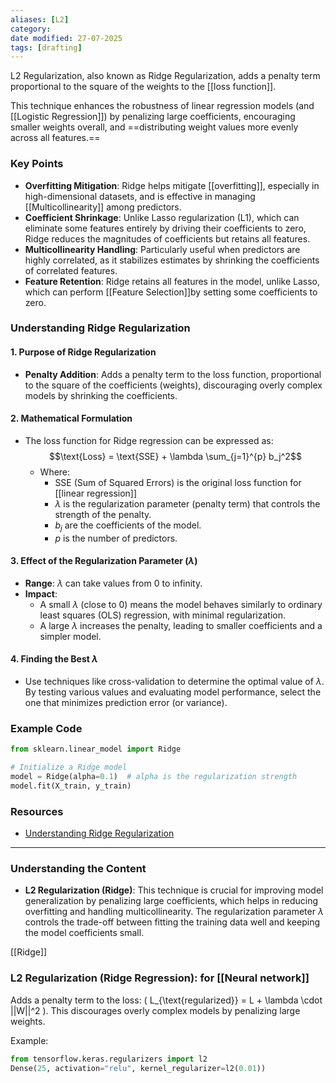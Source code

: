 ```yaml
---
aliases: [L2]
category:
date modified: 27-07-2025
tags: [drafting]
---
```

L2 Regularization, also known as Ridge Regularization, adds a penalty term proportional to the square of the weights to the [[loss function]]. 

This technique enhances the robustness of linear regression models (and [[Logistic Regression]]) by penalizing large coefficients, encouraging smaller weights overall, and ==distributing weight values more evenly across all features.==

### Key Points

- **Overfitting Mitigation**: Ridge helps mitigate [[overfitting]], especially in high-dimensional datasets, and is effective in managing [[Multicollinearity]] among predictors.
- **Coefficient Shrinkage**: Unlike Lasso regularization (L1), which can eliminate some features entirely by driving their coefficients to zero, Ridge reduces the magnitudes of coefficients but retains all features.
- **Multicollinearity Handling**: Particularly useful when predictors are highly correlated, as it stabilizes estimates by shrinking the coefficients of correlated features.
- **Feature Retention**: Ridge retains all features in the model, unlike Lasso, which can perform [[Feature Selection]]by setting some coefficients to zero.

### Understanding Ridge Regularization

#### 1. Purpose of Ridge Regularization

- **Penalty Addition**: Adds a penalty term to the loss function, proportional to the square of the coefficients (weights), discouraging overly complex models by shrinking the coefficients.

#### 2. Mathematical Formulation

- The loss function for Ridge regression can be expressed as:
  $$\text{Loss} = \text{SSE} + \lambda \sum_{j=1}^{p} b_j^2$$
  - Where:
    - SSE (Sum of Squared Errors) is the original loss function for [[linear regression]]
    - $\lambda$ is the regularization parameter (penalty term) that controls the strength of the penalty.
    - $b_j$ are the coefficients of the model.
    - $p$ is the number of predictors.

#### 3. Effect of the Regularization Parameter ($\lambda$)

- **Range**: $\lambda$ can take values from 0 to infinity.
- **Impact**:
  - A small $\lambda$ (close to 0) means the model behaves similarly to ordinary least squares (OLS) regression, with minimal regularization.
  - A large $\lambda$ increases the penalty, leading to smaller coefficients and a simpler model.

#### 4. Finding the Best $\lambda$

- Use techniques like cross-validation to determine the optimal value of $\lambda$. By testing various values and evaluating model performance, select the one that minimizes prediction error (or variance).

### Example Code

```python
from sklearn.linear_model import Ridge

# Initialize a Ridge model
model = Ridge(alpha=0.1)  # alpha is the regularization strength
model.fit(X_train, y_train)
```

### Resources

- [Understanding Ridge Regularization](https://www.youtube.com/watch?v=Q81RR3yKn30)

---

### Understanding the Content

- **L2 Regularization (Ridge)**: This technique is crucial for improving model generalization by penalizing large coefficients, which helps in reducing overfitting and handling multicollinearity. The regularization parameter $\lambda$ controls the trade-off between fitting the training data well and keeping the model coefficients small.

[[Ridge]]
### L2 Regularization (Ridge Regression): for [[Neural network]]



Adds a penalty term to the loss: \( L_{\text{regularized}} = L + \lambda \cdot ||W||^2 \). This discourages overly complex models by penalizing large weights.

Example:

```python
from tensorflow.keras.regularizers import l2
Dense(25, activation="relu", kernel_regularizer=l2(0.01))
```